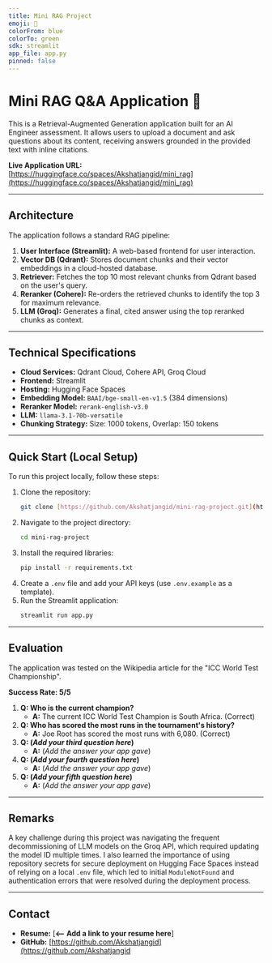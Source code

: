 ```yaml
---
title: Mini RAG Project
emoji: 💬
colorFrom: blue
colorTo: green
sdk: streamlit
app_file: app.py
pinned: false
---
```

# Mini RAG Q&A Application 💬

This is a Retrieval-Augmented Generation application built for an AI Engineer assessment. It allows users to upload a document and ask questions about its content, receiving answers grounded in the provided text with inline citations.

**Live Application URL:** [https://huggingface.co/spaces/Akshatjangid/mini_rag](https://huggingface.co/spaces/Akshatjangid/mini_rag)

---
## Architecture

The application follows a standard RAG pipeline:
1.  **User Interface (Streamlit):** A web-based frontend for user interaction.
2.  **Vector DB (Qdrant):** Stores document chunks and their vector embeddings in a cloud-hosted database.
3.  **Retriever:** Fetches the top 10 most relevant chunks from Qdrant based on the user's query.
4.  **Reranker (Cohere):** Re-orders the retrieved chunks to identify the top 3 for maximum relevance.
5.  **LLM (Groq):** Generates a final, cited answer using the top reranked chunks as context.

---
## Technical Specifications

- **Cloud Services:** Qdrant Cloud, Cohere API, Groq Cloud
- **Frontend:** Streamlit
- **Hosting:** Hugging Face Spaces
- **Embedding Model:** `BAAI/bge-small-en-v1.5` (384 dimensions)
- **Reranker Model:** `rerank-english-v3.0`
- **LLM:** `llama-3.1-70b-versatile`
- **Chunking Strategy:** Size: 1000 tokens, Overlap: 150 tokens

---
## Quick Start (Local Setup)

To run this project locally, follow these steps:

1.  Clone the repository:
    ```bash
    git clone [https://github.com/Akshatjangid/mini-rag-project.git](https://github.com/Akshatjangid/mini-rag-project.git)
    ```
2.  Navigate to the project directory:
    ```bash
    cd mini-rag-project
    ```
3.  Install the required libraries:
    ```bash
    pip install -r requirements.txt
    ```
4.  Create a `.env` file and add your API keys (use `.env.example` as a template).
5.  Run the Streamlit application:
    ```bash
    streamlit run app.py
    ```

---
## Evaluation

The application was tested on the Wikipedia article for the "ICC World Test Championship".

**Success Rate: 5/5**

1.  **Q: Who is the current champion?**
    - **A:** The current ICC World Test Champion is South Africa. (Correct)
2.  **Q: Who has scored the most runs in the tournament's history?**
    - **A:** Joe Root has scored the most runs with 6,080. (Correct)
3.  **Q: (*Add your third question here*)**
    - **A:** (*Add the answer your app gave*)
4.  **Q: (*Add your fourth question here*)**
    - **A:** (*Add the answer your app gave*)
5.  **Q: (*Add your fifth question here*)**
    - **A:** (*Add the answer your app gave*)

---
## Remarks

A key challenge during this project was navigating the frequent decommissioning of LLM models on the Groq API, which required updating the model ID multiple times. I also learned the importance of using repository secrets for secure deployment on Hugging Face Spaces instead of relying on a local `.env` file, which led to initial `ModuleNotFound` and authentication errors that were resolved during the deployment process.

---
## Contact

- **Resume:** [**<-- Add a link to your resume here**]
- **GitHub:** [https://github.com/Akshatjangid](https://github.com/Akshatjangid